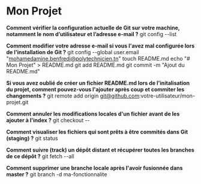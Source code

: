 # Mon Projet
**Comment vérifier la configuration actuelle de Git sur votre machine, notamment le nom
d’utilisateur et l’adresse e-mail ?**
git config --list


**Comment modifier votre adresse e-mail si vous l'avez mal configurée lors de l'installation
de Git ?**
git config --global user.email "mohamedamine.benfredj@polytechnicien.tn"
touch README.md
echo "# Mon Projet" > README.md
git add README.md
git commit -m "Ajout du README.md"


**Si vous avez oublié de créer un fichier README.md lors de l'initalisation du projet,
comment pouvez-vous l'ajouter après coup et commiter les changements ?**
git remote add origin git@github.com:votre-utilisateur/mon-projet.git


**Comment annuler les modifications locales d'un fichier avant de les ajouter à l'index ?**
git checkout -- <fichier>

**Comment visualiser les fichiers qui sont prêts à être commités dans Git (staging) ?**
 git status


**Comment suivre (track) un dépôt distant et récupérer toutes les branches de ce dépôt ?**
git fetch --all

 **Comment supprimer une branche locale après l'avoir fusionnée dans master ?**
 git branch -d ma-fonctionnalite
